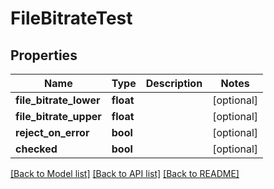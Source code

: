# FileBitrateTest

## Properties
Name | Type | Description | Notes
------------ | ------------- | ------------- | -------------
**file_bitrate_lower** | **float** |  | [optional] 
**file_bitrate_upper** | **float** |  | [optional] 
**reject_on_error** | **bool** |  | [optional] 
**checked** | **bool** |  | [optional] 

[[Back to Model list]](../README.md#documentation-for-models) [[Back to API list]](../README.md#documentation-for-api-endpoints) [[Back to README]](../README.md)



